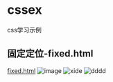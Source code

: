 # cssex
css学习示例
## 固定定位-fixed.html
[fixed.html](https://github.com/pmzssc/cssex/blob/master/fixed.html)
![image](http://7qn8gq.com1.z0.glb.clouddn.com/fixed.png)
![xide](http://7qn8gq.com1.z0.glb.clouddn.com/20180810123856.png)
![dddd](http://7qn8gq.com1.z0.glb.clouddn.com/20180810124116.png)
